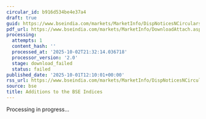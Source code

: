 ```yaml
---
circular_id: b916d534be4e37a4
draft: true
guid: https://www.bseindia.com/markets/MarketInfo/DispNoticesNCirculars.aspx?Noticeid={73F6C86E-4290-4A59-B1EB-588F075CEE5D}&noticeno=20251001-38&dt=10/01/2025&icount=38&totcount=83&flag=0
pdf_url: https://www.bseindia.com/markets/MarketInfo/DownloadAttach.aspx?id=20251001-38&attachedId=
processing:
  attempts: 1
  content_hash: ''
  processed_at: '2025-10-02T21:32:14.036718'
  processor_version: '2.0'
  stage: download_failed
  status: failed
published_date: '2025-10-01T12:10:01+00:00'
rss_url: https://www.bseindia.com/markets/MarketInfo/DispNoticesNCirculars.aspx?Noticeid={73F6C86E-4290-4A59-B1EB-588F075CEE5D}&noticeno=20251001-38&dt=10/01/2025&icount=38&totcount=83&flag=0
source: bse
title: Additions to the BSE Indices
---
```


Processing in progress...